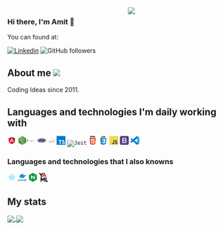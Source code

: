 <img align='right' src="https://media.giphy.com/media/XymXANrzgI4k6FL6zr/giphy.gif" width="230">
<!--<img align='right' src="https://media.giphy.com/media/Q7SKqn3G97xpmfSOvG/giphy.gif" width="230">-->


### Hi there, I'm Amit 👋 

You can found at:

[![Linkedin](https://img.shields.io/badge/-Amit%20Kulkarni-blue?style=flat-square&logo=Linkedin&logoColor=white&link=https://www.linkedin.com/in/kulkarni005/)](https://www.linkedin.com/in/kulkarni005)
![GitHub followers](https://img.shields.io/github/followers/kulkarni005?label=Follow&style=social)

## About me <img src="https://media.giphy.com/media/WUlplcMpOCEmTGBtBW/giphy.gif" width="30">
Coding Ideas since 2011.<br/>
 

## Languages and technologies I'm daily working with

<code><img height="20" src="https://raw.githubusercontent.com/github/explore/80688e429a7d4ef2fca1e82350fe8e3517d3494d/topics/angular/angular.png" alt="Angular" title="Angular"></code>
<code><img height="20" src="https://raw.githubusercontent.com/github/explore/80688e429a7d4ef2fca1e82350fe8e3517d3494d/topics/nodejs/nodejs.png" alt="Node.Js" title="Node.Js"></code><code><img height="20" src="https://raw.githubusercontent.com/github/explore/80688e429a7d4ef2fca1e82350fe8e3517d3494d/topics/mongodb/mongodb.png" alt="MongoDB" title="MongoDB"></code> <code><img height="20" src="https://raw.githubusercontent.com/github/explore/80688e429a7d4ef2fca1e82350fe8e3517d3494d/topics/php/php.png" alt="php" title="PHP"></code> <code><img height="20" src="https://raw.githubusercontent.com/github/explore/80688e429a7d4ef2fca1e82350fe8e3517d3494d/topics/mysql/mysql.png" alt="Mysql" title="Mysql"></code><code><img height="20" src="https://raw.githubusercontent.com/github/explore/80688e429a7d4ef2fca1e82350fe8e3517d3494d/topics/typescript/typescript.png" alt="TypeScript" title="TypeScript"></code>
<code><img height="20" src="https://jestjs.io/img/jest.png" alt="Jest" title="Jest"></code>
<code><img height="20" src="https://raw.githubusercontent.com/github/explore/80688e429a7d4ef2fca1e82350fe8e3517d3494d/topics/html/html.png" alt="HTML" title="HTML"></code>
<code><img height="20" src="https://raw.githubusercontent.com/github/explore/80688e429a7d4ef2fca1e82350fe8e3517d3494d/topics/css/css.png" alt="CSS3" title="CSS3"></code>
<code><img height="20" src="https://raw.githubusercontent.com/github/explore/80688e429a7d4ef2fca1e82350fe8e3517d3494d/topics/javascript/javascript.png" alt="Javascript" title="Javascript"></code>
<code><img height="20" src="https://raw.githubusercontent.com/github/explore/80688e429a7d4ef2fca1e82350fe8e3517d3494d/topics/bootstrap/bootstrap.png" alt="Bootstrap" title="Bootstrap"></code>
<code><img height="20" src="https://raw.githubusercontent.com/github/explore/80688e429a7d4ef2fca1e82350fe8e3517d3494d/topics/visual-studio-code/visual-studio-code.png" alt="VS Code" title="VS Code"></code>


### Languages and technologies that I also knowns

<code><img height="20" src="https://raw.githubusercontent.com/github/explore/master/topics/react/react.png" alt="React" title="React"></code>
<code><img height="20" src="https://raw.githubusercontent.com/github/explore/master/topics/docker/docker.png" alt="Docker" title="Docker"></code>
<code><img height="20" src="https://raw.githubusercontent.com/github/explore/master/topics/nginx/nginx.png" alt="nginx" title="nginx"></code>
<code><img height="20" src="https://raw.githubusercontent.com/github/explore/master/topics/yaml/yaml.png" alt="Yaml" title="Yaml"></code>


## My stats

<a href="https://github-readme-stats.vercel.app/api/top-langs/?username=kulkarni005&show_icons=true&theme=compact&count_private=true">
  <img align="center" src="https://github-readme-stats.vercel.app/api/top-langs/?username=kulkarni005&show_icons=true&layout=compact&count_private=true" />
</a>
<a href="https://github-readme-stats.vercel.app/api?username=kulkarni005&show_icons=true&theme=default&count_private=true">
  <img align="center" src="https://github-readme-stats.vercel.app/api?username=kulkarni005&show_icons=true&theme=default&count_private=true" />
</a>
